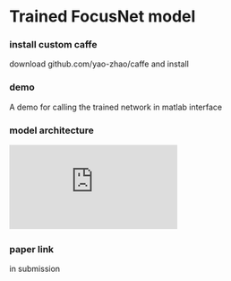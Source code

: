 # Trained FocusNet model

### install custom caffe
download github.com/yao-zhao/caffe and install

### demo
A demo for calling the trained network in matlab interface

### model architecture
![alt text](https://github.com/yao-zhao/FocusNet/blob/master/drawnet.pdf "Network Architecture")

### paper link
in submission
